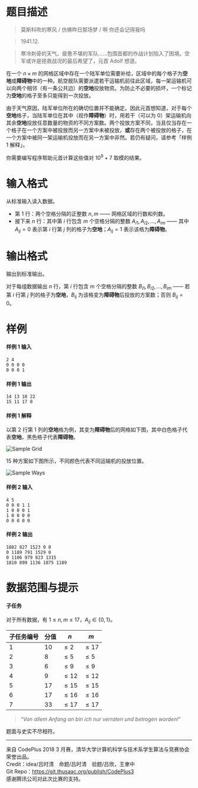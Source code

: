 
# 题目描述

> 莫斯科吹的寒风 / 仿佛昨日那场梦 / 啊 你还会记得我吗 

> 1941.12.

> 寒冷刺骨的天气、疲惫不堪的军队……包围首都的作战计划陷入了困境。空军或许是拯救战况的最后希望了，元首 Adolf 想道。

在一个 $n \times m$ 的网格区域中存在一个陆军单位需要补给，区域中的每个格子为**空地**或**障碍物**中的一种。航空舰队需要派遣若干运输机前往此区域，每一架运输机可以向两个相邻（有一条公共边）的**空地**投放物资。为防止不必要的损坏，一个标记为**空地**的格子至多只能得到一次投放。

由于天气原因，陆军单位所在的确切位置并不能确定。因此元首想知道，对于每个**空地**格子，当陆军单位在其中（视作**障碍物**）时，用若干（可以为 $0$）架运输机向其余**空地**投放任意数量的物资的不同方案数。两个投放方案不同，当且仅当存在一个格子在一个方案中被投放而另一方案中未被投放，**或**存在两个被投放的格子，在一个方案中被同一架运输机投放而在另一方案中非然。若仍有疑问，请参考「样例 1 解释」。

你需要编写程序帮助元首计算这些值对 $10^9+7$ 取模的结果。

# 输入格式

从标准输入读入数据。

* 第 $1$ 行：两个空格分隔的正整数 $n, m$ —— 网格区域的行数和列数。
* 接下来 $n$ 行：其中第 $i$ 行包含 $m$ 个空格分隔的整数 $A_{i1}, A_{i2}, \ldots, A_{im}$ —— 其中 $A_{ij} = 0$ 表示第 $i$ 行第 $j$ 列的格子为**空地**；$A_{ij} = 1$ 表示该格为**障碍物**。

# 输出格式

输出到标准输出。

对于每组数据输出 $n$ 行，第 $i$ 行包含 $m$ 个空格分隔的整数 $B_{i1}, B_{i2}, \ldots, B_{im}$ —— 若第 $i$ 行第 $j$ 列的格子为**空地**，$B_{ij}$ 为该格变为**障碍物**后投放的方案数；否则 $B_{ij} = 0$。

# 样例

#### 样例 1 输入

```plain
2 4
0 0 0 0
0 0 0 1
```

#### 样例 1 输出

```plain
14 13 10 22
15 11 17 0
```

#### 样例 1 解释

以第 $2$ 行第 $1$ 列的**空地**格为例，其变为**障碍物**后的网格如下图，其中白色格子代表**空地**，黑色格子代表**障碍物**。

![Sample Grid](https://oj.thusaac.org/staticdata/publicfile.te4XJXbxvIXGwXES.sample_grid.png/sample_grid.png)

$15$ 种方案如下图所示，不同颜色代表不同运输机的投放位置。

![Sample Ways](https://oj.thusaac.org/staticdata/publicfile.Qi7PBcz2ZqEmCXJd.sample_ways.png/sample_ways.png)

#### 样例 2 输入

```plain
4 5
0 0 0 1 1
1 0 0 0 1
1 0 0 0 0
0 0 0 0 0
```

#### 样例 2 输出

```plain
1882 827 1523 0 0
0 1189 791 1529 0
0 1106 979 823 1315
1810 899 1136 1075 1189
```

# 数据范围与提示

#### 子任务

对于所有数据，有 $1 \leq n, m \leq 17$，$A_{ij} \in \{0, 1\}$。

<!-- BEGIN: Migrated markdown table -->

| 子任务编号 | 分值 | $n$ | $m$ |
|-|-|-|-|
| 1 | 10 | $\leq 2$ | $\leq 17$ |
| 2 | 8 | $\leq 5$ | $\leq 5$ |
| 3 | 6 | $\leq 9$ | $\leq 9$ |
| 4 | 9 | $\leq 12$ | $\leq 12$ |
| 5 | 17 | $\leq 15$ | $\leq 15$ |
| 6 | 17 | $\leq 16$ | $\leq 16$ |
| 7 | 33 | $\leq 17$ | $\leq 17$ |

<!-- Migrated from original HTML table:
<table class="ui celled center aligned table"><thead><tr><th rowspan="1">子任务编号</th><th rowspan="1">分值</th><th rowspan="1">$n$ </th><th rowspan="1">$m$ </th></tr></thead><tbody><tr><td rowspan="1">1</td><td rowspan="1">10</td><td rowspan="1">$\leq 2$ </td><td rowspan="1">$\leq 17$ </td></tr><tr><td rowspan="1">2</td><td rowspan="1">8</td><td rowspan="1">$\leq 5$ </td><td rowspan="1">$\leq 5$ </td></tr><tr><td rowspan="1">3</td><td rowspan="1">6</td><td rowspan="1">$\leq 9$ </td><td rowspan="1">$\leq 9$ </td></tr><tr><td rowspan="1">4</td><td rowspan="1">9</td><td rowspan="1">$\leq 12$ </td><td rowspan="1">$\leq 12$ </td></tr><tr><td rowspan="1">5</td><td rowspan="1">17</td><td rowspan="1">$\leq 15$ </td><td rowspan="1">$\leq 15$ </td></tr><tr><td rowspan="1">6</td><td rowspan="1">17</td><td rowspan="1">$\leq 16$ </td><td rowspan="1">$\leq 16$ </td></tr><tr><td rowspan="1">7</td><td rowspan="1">33</td><td rowspan="1">$\leq 17$ </td><td rowspan="1">$\leq 17$ </td></tr></tbody></table>
-->

<!-- END: Migrated markdown table --> 

> “_Von allem Anfang an bin ich nur verraten und betrogen worden!_” 

题面与史实不尽相符。

<hr style='color: #ddd; margin-bottom: 1em'>

来自 CodePlus 2018 3 月赛，清华大学计算机科学与技术系学生算法与竞赛协会 荣誉出品。  
Credit：idea/吕时清　命题/吕时清　验题/吕欣，王聿中  
Git Repo：https://git.thusaac.org/publish/CodePlus3  
感谢腾讯公司对此次比赛的支持。

